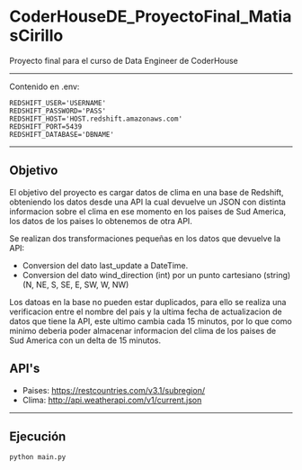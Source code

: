 # CoderHouseDE_ProyectoFinal_MatiasCirillo
 Proyecto final para el curso de Data Engineer de CoderHouse

--------------------------------------------------------
Contenido en .env:

    REDSHIFT_USER='USERNAME'
    REDSHIFT_PASSWORD='PASS'
    REDSHIFT_HOST='HOST.redshift.amazonaws.com'
    REDSHIFT_PORT=5439
    REDSHIFT_DATABASE='DBNAME'
--------------------------------------------------------


## Objetivo
El objetivo del proyecto es cargar datos de clima en una base de Redshift, obteniendo los datos desde una API la cual devuelve un JSON con distinta informacion sobre el clima en ese momento en los paises de Sud America, los datos de los paises lo obtenemos de otra API.

Se realizan dos transformaciones pequeñas en los datos que devuelve la API:
- Conversion del dato last_update a DateTime.
- Conversion del dato wind_direction (int) por un punto cartesiano (string) (N, NE, S, SE, E, SW, W, NW)

Los datoas en la base no pueden estar duplicados, para ello se realiza una verificacion entre el nombre del pais y la ultima fecha de actualizacion de datos que tiene la API, este ultimo cambia cada 15 minutos, por lo que como minimo deberia poder almacenar informacion del clima de los paises de Sud America con un delta de 15 minutos.

## API's
- Paises: https://restcountries.com/v3.1/subregion/
- Clima: http://api.weatherapi.com/v1/current.json

--------------------------------------------------------

## Ejecución

```bash
python main.py
```